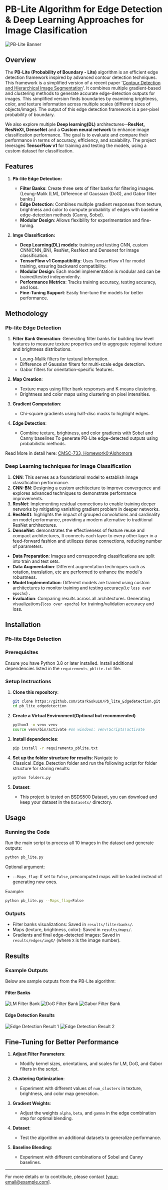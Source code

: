 # PB-Lite Algorithm for Edge Detection & Deep Learning Approaches for Image Clasification

![PB-Lite Banner](https://raw.githubusercontent.com/your-repo/pb-lite-edge-detection/main/assets/images/pb_lite_banner.png)

## Overview

The **PB-Lite (Probability of Boundary - Lite)** algorithm is an efficient edge detection framework inspired by advanced contour detection techniques. This framework is a simplified version of a recent paper '[Contour Detection and Hierarchical Image Segmentation](https://www2.eecs.berkeley.edu/Research/Projects/CS/vision/grouping/papers/amfm_pami2010.pdf)'. It combines multiple gradient-based and clustering methods to generate accurate edge-detection outputs for images. This simplified version finds boundaries by examining brightness, color, and texture information across multiple scales (different sizes of objects/image). The output of this edge detection framework is a per-pixel probability of boundary. 

We also explore multiple **Deep learning(DL)** architectures--**ResNet, ResNeXt, DenseNet** and a **Custom neural network** to enhance image classification performance. The goal is to evaluate and compare their performance in terms of accuracy, efficiency, and scalability. The project leverages **TensorFlow v1** for training and testing the models, using a custom dataset for classification.

## Features

1. **Pb-lite Edge Detection:**
    - **Filter Banks**: Create three sets of filter banks for filtering images. (Leung-Malik (LM), Difference of Gaussian (DoG), and Gabor filter banks.)
    - **Edge Detection**: Combines multiple gradient responses from texture, brightness and color to compute probability of edges with baseline edge-detection methods (Canny, Sobel).
    - **Modular Design**: Allows flexibility for experimentation and fine-tuning.

2. **Imge Classification:**
    - **Deep Learning(DL) models**: training and testing CNN, custom CNN(CNN_BN), ResNet, ResNext and Densenet for image classification.
    - **TensorFlow v1 Compatibility**: Uses TensorFlow v1 for model training, ensuring backward compatibility.
    - **Modular Design**: Each model implementation is modular and can be trained/tested independently.
    - **Performance Metrics**: Tracks training accuracy, testing accuracy, and loss.
    - **Fine-Tuning Support**: Easily fine-tune the models for better performance.

## Methodology

### Pb-lite Edge Detection

1. **Filter Bank Generation**:
    Generating filter banks for building low level features to measure texture properties and to aggregate regional texture and brightness distributions. 
   - Leung-Malik filters for textural information.
   - Difference of Gaussian filters for multi-scale edge detection.
   - Gabor filters for orientation-specific features.

3. **Map Creation**:
   - Texture maps using filter bank responses and K-means clustering.
   - Brightness and color maps using clustering on pixel intensities.

4. **Gradient Computation**:
   - Chi-square gradients using half-disc masks to highlight edges.

5. **Edge Detection**:
   - Combine texture, brightness, and color gradients with Sobel and Canny baselines To generate PB-Lite edge-detected outputs using probabilistic methods.

Read More in detail here: [CMSC-733, Homework0:Alohomora](https://cmsc733.github.io/2022/hw/hw0/#starter)

### Deep Learning techniques for Image Classification 

1. **CNN**: This serves as a foundational model to establish image classification performance. 
2. **CNN-BN**: Designing a custom architecture to improve convergence and explores advanced techniques to demonstrate performance improvements.
3. **ResNet**: Implementing residual connections to enable training deeper networks by mitigating vanishing gradient problem in deeper networks.
4. **ResNeXt**: highlights the impact of grouped convolutions and cardinality on model performance, providing a modern alternative to traditional ResNet architectures.
5. **DenseNet**: demonstrates the effectiveness of feature reuse and compact architectures, It connects each layer to every other layer in a feed-forward fashion and utiliozes dense connections, reducing number of parameters.

- **Data Preparation**: Images and corresponding classifications are split into train and test sets.
- **Data Augmentation**: Different augmentation techniques such as rotation, translation, etc are performed to enhance the model's robustness.
- **Model Implementation**: Different models are trained using custom architectures to monitor training and testing accuracy(i.e `loss over epochs`) .
- **Evaluation**: Comparing results across all architectures. Generating visualizations(`loss over epochs`) for training/validation accuracy and loss.

## Installation

### Pb-lite Edge Detection

### Prerequisites

Ensure you have Python 3.8 or later installed. Install additional dependencies listed in the `requirements_pblite.txt` file.

### Setup Instructions

1. **Clone this repository**:
   ```bash
   git clone https://github.com/StarkGoku10/Pb_lite_Edgedetection.git
   cd pb_lite_edgedetection
   ```

2. **Create a Virtual Environment(Optional but recommended)**
    ```bash 
    python3 -m venv venv
    source venv/bin/activate #on windows: venv\Scripts\activate
    ```

2. **Install dependencies**:
   ```bash
   pip install -r requirements_pblite.txt
   ```

3. **Set up the folder structure for results**:
    Navigate to Classical_Edge_Detection folder and run the following script for folder structure for storing results:
   ```bash
   python folders.py
   ```

4. **Dataset**:
    - This project is tested on BSDS500 Dataset, you can download and keep your dataset in the `Datasets/` directory.

## Usage

### Running the Code

Run the main script to process all 10 images in the dataset and generate outputs:
```bash
python pb_lite.py
```

Optional argument:
- `--Maps_flag`: If set to `False`, precomputed maps will be loaded instead of generating new ones.

Example:
```bash
python pb_lite.py --Maps_flag=False
```

### Outputs

- Filter banks visualizations: Saved in `results/filterbanks/`.
- Maps (texture, brightness, color): Saved in `results/maps/`.
- Gradients and final edge-detected images: Saved in `results/edges/imgX/` (where `X` is the image number).

## Results

### Example Outputs

Below are sample outputs from the PB-Lite algorithm:

#### Filter Banks
![LM Filter Bank](https://raw.githubusercontent.com/your-repo/pb-lite-edge-detection/main/assets/images/lm_filter_bank.png)
![DoG Filter Bank](https://raw.githubusercontent.com/your-repo/pb-lite-edge-detection/main/assets/images/dog_filter_bank.png)
![Gabor Filter Bank](https://raw.githubusercontent.com/your-repo/pb-lite-edge-detection/main/assets/images/gabor_filter_bank.png)

#### Edge Detection Results
![Edge Detection Result 1](https://raw.githubusercontent.com/your-repo/pb-lite-edge-detection/main/assets/images/edge_result_1.png)
![Edge Detection Result 2](https://raw.githubusercontent.com/your-repo/pb-lite-edge-detection/main/assets/images/edge_result_2.png)

## Fine-Tuning for Better Performance

1. **Adjust Filter Parameters**:
   - Modify kernel sizes, orientations, and scales for LM, DoG, and Gabor filters in the script.

2. **Clustering Optimization**:
   - Experiment with different values of `num_clusters` in texture, brightness, and color map generation.

3. **Gradient Weights**:
   - Adjust the weights `alpha`, `beta`, and `gamma` in the edge combination step for optimal blending.

4. **Dataset**:
   - Test the algorithm on additional datasets to generalize performance.

5. **Baseline Blending**:
   - Experiment with different combinations of Sobel and Canny baselines.

---

For more details or to contribute, please contact [your-email@example.com].

